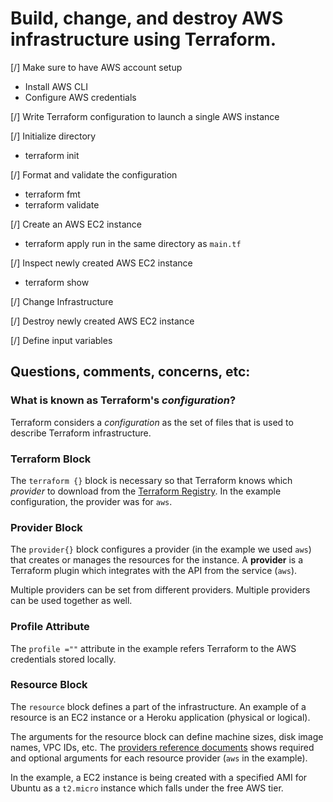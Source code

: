 # Build, change, and destroy AWS infrastructure using Terraform.

[/] Make sure to have AWS account setup
  - Install AWS CLI
  - Configure AWS credentials

[/] Write Terraform configuration to launch a single AWS instance

[/] Initialize directory
  - terraform init

[/] Format and validate the configuration
  - terraform fmt
  - terraform validate

[/] Create an AWS EC2 instance
  - terraform apply run in the same directory as `main.tf`

[/] Inspect newly created AWS EC2 instance
  - terraform show

[/] Change Infrastructure

[/] Destroy newly created AWS EC2 instance

[/] Define input variables

## Questions, comments, concerns, etc:

### What is known as Terraform's _configuration_?
Terraform considers a _configuration_ as the set of files that is used to describe Terraform infrastructure.

### Terraform Block
The `terraform {}` block is necessary so that Terraform knows which _provider_ to download from the [Terraform Registry](https://registry.terraform.io/). In the example configuration, the provider was for `aws`.

### Provider Block
The `provider{}` block configures a provider (in the example we used `aws`) that creates or manages the resources for the instance. A **provider** is a Terraform plugin which integrates with the API from the service (`aws`).

Multiple providers can be set from different providers. Multiple providers can be used together as well.

### Profile Attribute
The `profile =""` attribute in the example refers Terraform to the AWS credentials stored locally.

### Resource Block
The `resource` block defines a part of the infrastructure. An example of a resource is an EC2 instance or a Heroku application (physical or logical).

The arguments for the resource block can define machine sizes, disk image names, VPC IDs, etc. The [providers reference documents](https://www.terraform.io/docs/providers/index.html) shows required and optional arguments for each resource provider (`aws` in the example).

In the example, a EC2 instance is being created with a specified AMI for Ubuntu as a `t2.micro` instance which falls under the free AWS tier.
